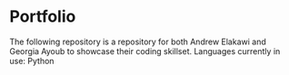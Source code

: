 # Portfolio
The following repository is a repository for both Andrew Elakawi and Georgia Ayoub to showcase their coding skillset. Languages currently in use: Python
